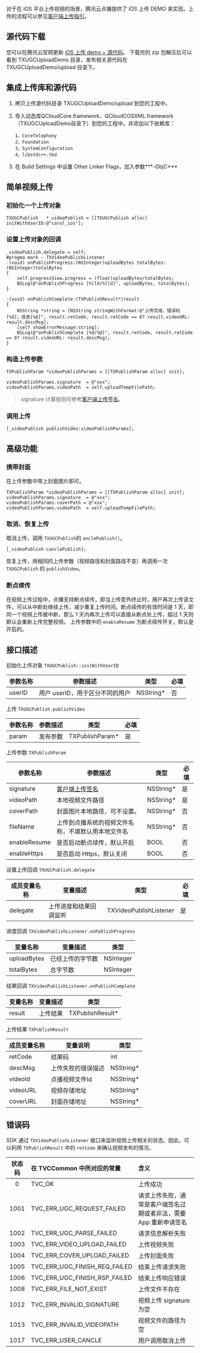 对于在 iOS 平台上传视频的场景，腾讯云点播提供了 iOS 上传 DEMO 来实现。上传的流程可以参见[客户端上传指引](/document/product/266/9219)。

## 源代码下载
您可以在腾讯云官网更新 [ iOS 上传 demo + 源代码](http://ugcupload-1252463788.file.myqcloud.com/LiteAVSDK_UGC_Upload_iOS.zip)。
下载完的 zip 包解压后可以看到 TXUGCUploadDemo 目录，发布相关源代码在 TXUGCUploadDemo/upload 目录下。

## 集成上传库和源代码

1. 拷贝上传源代码目录 TXUGCUploadDemo/upload 到您的工程中。
2. 导入动态库QCloudCore.framework、QCloudCOSXML.framework（TXUGCUploadDemo目录下）到您的工程中。并添加以下依赖库：

    ```
    1、CoreTelephony
    2、Foundation
    3、SystemConfiguration
    4、libstdc++.tbd
    ```
    
3. 在 Build Settings 中设置 Other Linker Flags，加入参数***-ObjC***

##  简单视频上传

### 初始化一个上传对象

```objc
TXUGCPublish   *_videoPublish = [[TXUGCPublish alloc] initWithUserID:@"carol_ios"];
```

### 设置上传对象的回调

```objc
_videoPublish.delegate = self;
#pragma mark - TXVideoPublishListener
-(void) onPublishProgress:(NSInteger)uploadBytes totalBytes: (NSInteger)totalBytes
{
    self.progressView.progress = (float)uploadBytes/totalBytes;
    NSLog(@"onPublishProgress [%lld/%lld]", uploadBytes, totalBytes);
}

-(void) onPublishComplete:(TXPublishResult*)result
{
    NSString *string = [NSString stringWithFormat:@"上传完成，错误码[%d]，信息[%@]", result.retCode, result.retCode == 0? result.videoURL: result.descMsg];
    [self showErrorMessage:string];
    NSLog(@"onPublishComplete [%d/%@]", result.retCode, result.retCode == 0? result.videoURL: result.descMsg);
}
```

### 构造上传参数

```objc
TXPublishParam *videoPublishParams = [[TXPublishParam alloc] init];

videoPublishParams.signature  = @"xxx";
videoPublishParams.videoPath  = self.uploadTempFilePath;
```
>signature 计算规则可参考[客户端上传签名](/document/product/266/9221)。

### 调用上传

```objc
[_videoPublish publishVideo:videoPublishParams];
```

## 高级功能
### 携带封面

在上传参数中带上封面图片即可。

```objc
TXPublishParam *videoPublishParams = [[TXPublishParam alloc] init];
videoPublishParams.signature  = @"xxx";
videoPublishParams.coverPath = @"xxx";
videoPublishParams.videoPath  = self.uploadTempFilePath;
```

### 取消、恢复上传

取消上传，调用 `TXUGCPublish`的 `anclePublish()`。

```objc
[_videoPublish canclePublish];
```

恢复上传，用相同的上传参数（视频路径和封面路径不变）再调用一次 `TXUGCPublish` 的 `publishVideo`。

### 断点续传

在视频上传过程中，点播支持断点续传，即当上传意外终止时，用户再次上传该文件，可以从中断处继续上传，减少重复上传时间。断点续传的有效时间是 1 天，即同一个视频上传被中断，那么 1 天内再次上传可以直接从断点处上传，超过 1 天则默认会重新上传完整视频。
上传参数中的 `enableResume` 为断点续传开关，默认是开启的。

## 接口描述

初始化上传对象 `TXUGCPublish::initWithUserID`

| 参数名称   | 参数描述               | 类型        | 必填   |
| ------ | ------------------ | --------- | ---- |
| userID | 用户 userID，用于区分不同的用户 | NSString* | 否    |

上传 `TXUGCPublish.publishVideo`

| 参数名称  | 参数描述 | 类型              | 必填   |
| ----- | ---- | --------------- | ---- |
| param | 发布参数 | TXPublishParam* | 是    |

上传参数 `TXPublishParam`

| 参数名称         | 参数描述                               | 类型        | 必填   |
| ------------ | ---------------------------------- | --------- | ---- |
| signature    | [客户端上传签名](/document/product/266/9221) | NSString* | 是    |
| videoPath    | 本地视频文件路径                           | NSString* | 是    |
| coverPath    | 封面图片本地路径，可不设置。                 | NSString*  | 否    |
| fileName     | 上传到点播系统的视频文件名称，不填默认用本地文件名  | NSString*  | 否    |
| enableResume | 是否启动断点续传，默认开启                  | BOOL      | 否    |
| enableHttps  | 是否启动 Https，默认关闭                    | BOOL      | 否    |


设置上传回调 `TXUGCPublish.delegate`

| 成员变量名称   | 变量描述        | 类型                     | 必填   |
| -------- | ----------- | ---------------------- | ---- |
| delegate | 上传进度和结果回调监听 | TXVideoPublishListener | 是    |


进度回调 `TXVideoPublishListener.onPublishProgress`

| 变量名称        | 变量描述     | 类型        |
| ----------- | -------- | --------- |
| uploadBytes | 已经上传的字节数 | NSInteger |
| totalBytes  | 总字节数     | NSInteger |

结果回调 `TXVideoPublishListener.onPublishComplete`

| 变量名称   | 变量描述 | 类型               |
| ------ | ---- | ---------------- |
| result | 上传结果 | TXPublishResult* |

上传结果 `TXPublishResult`

| 成员变量名称   | 变量说明      | 类型        |
| -------- | --------- | --------- |
| retCode  | 结果码       | int       |
| descMsg  | 上传失败的错误描述 | NSString* |
| videoId  | 点播视频文件Id  | NSString* |
| videoURL | 视频存储地址    | NSString* |
| coverURL | 封面存储地址    | NSString* |


## 错误码

SDK 通过 `TXVideoPublishListener` 接口来监听视频上传相关的状态。因此，可以利用 `TXPublishResult` 中的 `retCode` 来确认视频发布的情况。

| 状态码  | 在 TVCCommon 中所对应的常量           | 含义              |
| :--: | :---------------------------- | :-------------- |
|  0   | TVC_OK                        | 上传成功            |
| 1001 | TVC_ERR_UGC_REQUEST_FAILED    | 请求上传失败，通常是客户端签名过期或者非法，需要 App 重新申请签名         |
| 1002 | TVC_ERR_UGC_PARSE_FAILED      | 请求信息解析失败        |
| 1003 | TVC_ERR_VIDEO_UPLOAD_FAILED   | 上传视频失败          |
| 1004 | TVC_ERR_COVER_UPLOAD_FAILED   | 上传封面失败          |
| 1005 | TVC_ERR_UGC_FINISH_REQ_FAILED | 结束上传请求失败        |
| 1006 | TVC_ERR_UGC_FINISH_RSP_FAILED | 结束上传响应错误        |
| 1008 | TVC_ERR_FILE_NOT_EXIST        | 上传文件不存在         |
| 1012 | TVC_ERR_INVALID_SIGNATURE     | 视频上传 signature 为空 |
| 1013 | TVC_ERR_INVALID_VIDEOPATH     | 视频文件的路径为空       |
| 1017 | TVC_ERR_USER_CANCLE           | 用户调用取消上传        |
